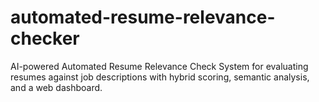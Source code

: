 # automated-resume-relevance-checker
AI-powered Automated Resume Relevance Check System for evaluating resumes against job descriptions with hybrid scoring, semantic analysis, and a web dashboard.
